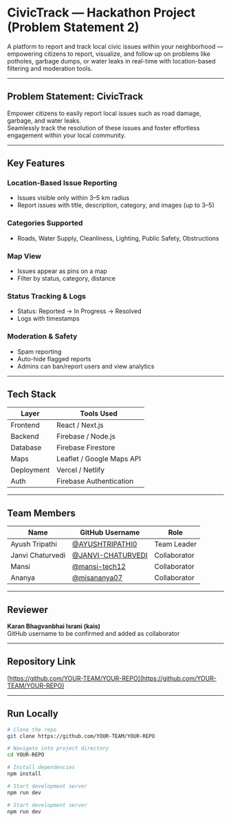 # CivicTrack — Hackathon Project (Problem Statement 2)

A platform to report and track local civic issues within your neighborhood — empowering citizens to report, visualize, and follow up on problems like potholes, garbage dumps, or water leaks in real-time with location-based filtering and moderation tools.

---

## Problem Statement: CivicTrack

Empower citizens to easily report local issues such as road damage, garbage, and water leaks.  
Seamlessly track the resolution of these issues and foster effortless engagement within your local community.

---

## Key Features

### Location-Based Issue Reporting
- Issues visible only within 3–5 km radius
- Report issues with title, description, category, and images (up to 3–5)

### Categories Supported
- Roads, Water Supply, Cleanliness, Lighting, Public Safety, Obstructions

### Map View
- Issues appear as pins on a map
- Filter by status, category, distance

### Status Tracking & Logs
- Status: Reported → In Progress → Resolved
- Logs with timestamps

### Moderation & Safety
- Spam reporting
- Auto-hide flagged reports
- Admins can ban/report users and view analytics

---

## Tech Stack

| Layer        | Tools Used                 |
|--------------|----------------------------|
| Frontend     | React / Next.js            |
| Backend      | Firebase / Node.js         |
| Database     | Firebase Firestore         |
| Maps         | Leaflet / Google Maps API  |
| Deployment   | Vercel / Netlify           |
| Auth         | Firebase Authentication    |

---

## Team Members

| Name               | GitHub Username                                           | Role         |
|--------------------|-----------------------------------------------------------|--------------|
| Ayush Tripathi     | [@AYUSHTRIPATHI0](https://github.com/AYUSHTRIPATHI0)       | Team Leader  |
| Janvi Chaturvedi   | [@JANVI-CHATURVEDI](https://github.com/JANVI-CHATURVEDI)   | Collaborator |
| Mansi              | [@mansi-tech12](https://github.com/mansi-tech12)           | Collaborator |
| Ananya             | [@misananya07](https://github.com/misananya07)             | Collaborator |

---

## Reviewer

**Karan Bhagvanbhai Israni (kais)**  
GitHub username to be confirmed and added as collaborator

---

## Repository Link
[https://github.com/YOUR-TEAM/YOUR-REPO](https://github.com/YOUR-TEAM/YOUR-REPO)

---

## Run Locally

```bash
# Clone the repo
git clone https://github.com/YOUR-TEAM/YOUR-REPO

# Navigate into project directory
cd YOUR-REPO

# Install dependencies
npm install

# Start development server
npm run dev

# Start development server
npm run dev
